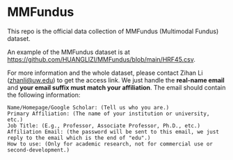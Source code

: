 # MMFundus
This repo is the official data collection of MMFundus (Multimodal Fundus) dataset.

An example of the MMFundus dataset is at https://github.com/HUANGLIZI/MMFundus/blob/main/HRF45.csv.

For more information and the whole dataset, please contact Zihan Li (zhanli@uw.edu) to get the access link. We just handle the **real-name email** and **your email suffix must match your affiliation**. The email should contain the following information:
```angular2html
Name/Homepage/Google Scholar: (Tell us who you are.)
Primary Affiliation: (The name of your institution or university, etc.)
Job Title: (E.g., Professor, Associate Professor, Ph.D., etc.)
Affiliation Email: (the password will be sent to this email, we just reply to the email which is the end of "edu".)
How to use: (Only for academic research, not for commercial use or second-development.)
```
